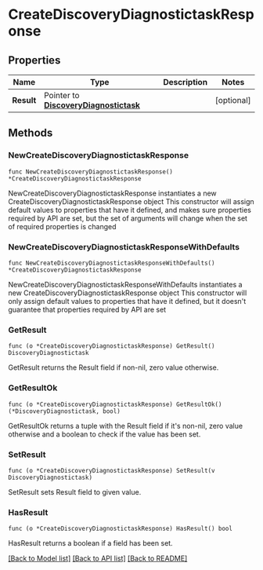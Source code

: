 # CreateDiscoveryDiagnostictaskResponse

## Properties

Name | Type | Description | Notes
------------ | ------------- | ------------- | -------------
**Result** | Pointer to [**DiscoveryDiagnostictask**](DiscoveryDiagnostictask.md) |  | [optional] 

## Methods

### NewCreateDiscoveryDiagnostictaskResponse

`func NewCreateDiscoveryDiagnostictaskResponse() *CreateDiscoveryDiagnostictaskResponse`

NewCreateDiscoveryDiagnostictaskResponse instantiates a new CreateDiscoveryDiagnostictaskResponse object
This constructor will assign default values to properties that have it defined,
and makes sure properties required by API are set, but the set of arguments
will change when the set of required properties is changed

### NewCreateDiscoveryDiagnostictaskResponseWithDefaults

`func NewCreateDiscoveryDiagnostictaskResponseWithDefaults() *CreateDiscoveryDiagnostictaskResponse`

NewCreateDiscoveryDiagnostictaskResponseWithDefaults instantiates a new CreateDiscoveryDiagnostictaskResponse object
This constructor will only assign default values to properties that have it defined,
but it doesn't guarantee that properties required by API are set

### GetResult

`func (o *CreateDiscoveryDiagnostictaskResponse) GetResult() DiscoveryDiagnostictask`

GetResult returns the Result field if non-nil, zero value otherwise.

### GetResultOk

`func (o *CreateDiscoveryDiagnostictaskResponse) GetResultOk() (*DiscoveryDiagnostictask, bool)`

GetResultOk returns a tuple with the Result field if it's non-nil, zero value otherwise
and a boolean to check if the value has been set.

### SetResult

`func (o *CreateDiscoveryDiagnostictaskResponse) SetResult(v DiscoveryDiagnostictask)`

SetResult sets Result field to given value.

### HasResult

`func (o *CreateDiscoveryDiagnostictaskResponse) HasResult() bool`

HasResult returns a boolean if a field has been set.


[[Back to Model list]](../README.md#documentation-for-models) [[Back to API list]](../README.md#documentation-for-api-endpoints) [[Back to README]](../README.md)


